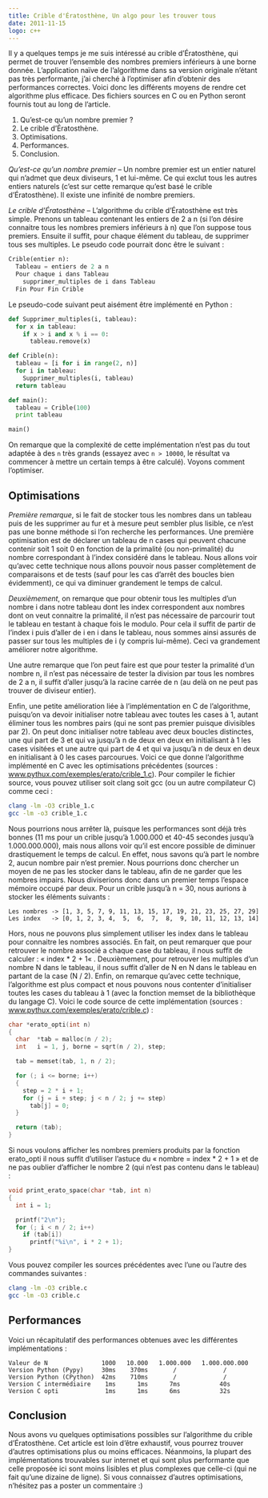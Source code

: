 ```yaml
---
title: Crible d'Ératosthène, Un algo pour les trouver tous
date: 2011-11-15
logo: c++
---
```

 	
Il y a quelques temps je me suis intéressé au crible
d’Ératosthène, qui permet de trouver l’ensemble des nombres
premiers inférieurs à une borne donnée. L’application naïve
de l’algorithme dans sa version originale n’étant pas très
performante, j’ai cherché à l’optimiser afin d’obtenir des
performances correctes. Voici donc les différents moyens de rendre cet
algorithme plus efficace. Des fichiers sources en C ou en Python seront
fournis tout au long de l’article.

1. Qu’est-ce qu’un nombre premier ?
2. Le crible d’Ératosthène.
3. Optimisations.
4. Performances.
5. Conclusion.
 

*Qu’est-ce qu’un nombre premier* – Un nombre premier est un entier
naturel qui n’admet que deux diviseurs, 1 et lui-même. Ce qui exclut
tous les autres entiers naturels (c’est sur cette remarque qu’est
basé le crible d’Ératosthène). Il existe une infinité de nombre
premiers.

*Le crible d’Ératosthène* – L’algorithme du crible
d’Ératosthène est très simple. Prenons un tableau contenant les
entiers de 2 a n (si l’on désire connaitre tous les nombres premiers
inférieurs à n) que l’on suppose tous premiers. Ensuite il suffit,
pour chaque élément du tableau, de supprimer tous ses multiples. Le
pseudo code pourrait donc être le suivant :

```python
Crible(entier n):
  Tableau = entiers de 2 a n
  Pour chaque i dans Tableau
    supprimer_multiples de i dans Tableau
  Fin Pour Fin Crible
```

Le pseudo-code suivant peut aisément être implémenté en Python :

```python
def Supprimer_multiples(i, tableau):
  for x in tableau:
    if x > i and x % i == 0:
      tableau.remove(x)

def Crible(n):
  tableau = [i for i in range(2, n)]
  for i in tableau:
    Supprimer_multiples(i, tableau)
  return tableau

def main():
  tableau = Crible(100)
  print tableau

main()
```

On remarque que la complexité de cette implémentation n’est pas
du tout adaptée à des `n` très grands (essayez avec `n > 10000`, le
résultat va commencer à mettre un certain temps à être calculé).
Voyons comment l’optimiser.

## Optimisations

*Première remarque*, si le fait de stocker tous les nombres dans un
tableau puis de les supprimer au fur et à mesure peut sembler plus
lisible, ce n’est pas une bonne méthode si l’on recherche les
performances. Une première optimisation est de déclarer un tableau
de n cases qui peuvent chacune contenir soit 1 soit 0 en fonction de
la primalité (ou non-primalité) du nombre correspondant à l’index
considéré dans le tableau. Nous allons voir qu’avec cette technique
nous allons pouvoir nous passer complètement de comparaisons et de
tests (sauf pour les cas d’arrêt des boucles bien évidemment), ce
qui va diminuer grandement le temps de calcul.

*Deuxièmement*, on remarque que pour obtenir tous les multiples d’un
nombre i dans notre tableau dont les index correspondent aux nombres
dont on veut connaitre la primalité, il n’est pas nécessaire de
parcourir tout le tableau en testant à chaque fois le modulo. Pour cela
il suffit de partir de l’index i puis d’aller de i en i dans le
tableau, nous sommes ainsi assurés de passer sur tous les multiples de
i (y compris lui-même). Ceci va grandement améliorer notre algorithme.

Une autre remarque que l’on peut faire est que pour tester la
primalité d’un nombre n, il n’est pas nécessaire de tester la
division par tous les nombres de 2 a n, il suffit d’aller jusqu’à
la racine carrée de n (au delà on ne peut pas trouver de diviseur
entier).

Enfin, une petite amélioration liée à l’implémentation en C de
l’algorithme, puisqu’on va devoir initialiser notre tableau avec
toutes les cases à 1, autant éliminer tous les nombres pairs (qui ne
sont pas premier puisque divisibles par 2). On peut donc initialiser
notre tableau avec deux boucles distinctes, une qui part de 3 et
qui va jusqu’à n de deux en deux en initialisant à 1 les cases
visitées et une autre qui part de 4 et qui va jusqu’à n de deux
en deux en initialisant à 0 les cases parcourues. Voici ce que donne
l’algorithme implémenté en C avec les optimisations précédentes
(sources : www.pythux.com/exemples/erato/crible_1.c). Pour compiler le
fichier source, vous pouvez utiliser soit clang soit gcc (ou un autre
compilateur C) comme ceci :

```sh
clang -lm -O3 crible_1.c
gcc -lm -o3 crible_1.c
```

Nous pourrions nous arrêter là, puisque les performances sont déjà
très bonnes (11 ms pour un crible jusqu’à 1.000.000 et 40-45
secondes jusqu’à 1.000.000.000), mais nous allons voir qu’il est
encore possible de diminuer drastiquement le temps de calcul. En effet,
nous savons qu’à part le nombre 2, aucun nombre pair n’est premier.
Nous pourrions donc chercher un moyen de ne pas les stocker dans le
tableau, afin de ne garder que les nombres impairs. Nous diviserions
donc dans un premier temps l’espace mémoire occupé par deux. Pour
un crible jusqu’à n = 30, nous aurions à stocker les éléments
suivants :

```
Les nombres -> [1, 3, 5, 7, 9, 11, 13, 15, 17, 19, 21, 23, 25, 27, 29]
Les index   -> [0, 1, 2, 3, 4,  5,  6,  7,  8,  9, 10, 11, 12, 13, 14]
```

Hors, nous ne pouvons plus simplement utiliser les index dans le tableau
pour connaitre les nombres associés. En fait, on peut remarquer que
pour retrouver le nombre associé a chaque case du tableau, il nous
suffit de calculer : « index * 2 + 1« . Deuxièmement, pour retrouver
les multiples d’un nombre N dans le tableau, il nous suffit d’aller
de N en N dans le tableau en partant de la case (N / 2). Enfin, on
remarque qu’avec cette technique, l’algorithme est plus compact
et nous pouvons nous contenter d’initialiser toutes les cases du
tableau à 1 (avec la fonction memset de la bibliothèque <string> du
langage C). Voici le code source de cette implémentation (sources :
www.pythux.com/exemples/erato/crible.c) :

```c
char *erato_opti(int n)
{
  char  *tab = malloc(n / 2);
  int   i = 1, j, borne = sqrt(n / 2), step;

  tab = memset(tab, 1, n / 2);

  for (; i <= borne; i++)
  {
    step = 2 * i + 1;
    for (j = i + step; j < n / 2; j += step)
      tab[j] = 0;
  }

  return (tab);
}
```

Si nous voulons afficher les nombres premiers produits par la fonction
erato_opti il nous suffit d’utiliser l’astuce du « nombre = index *
2 + 1 » et de ne pas oublier d’afficher le nombre 2 (qui n’est pas
contenu dans le tableau) :

```c
void print_erato_space(char *tab, int n)
{
  int i = 1;

  printf("2\n");
  for (; i < n / 2; i++)
    if (tab[i])
      printf("%i\n", i * 2 + 1);
}
```

Vous pouvez compiler les sources précédentes avec l’une ou l’autre
des commandes suivantes :

```sh
clang -lm -O3 crible.c
gcc -lm -O3 crible.c
```

## Performances

Voici un récapitulatif des performances obtenues avec les différentes
implémentations :

```
Valeur de N               1000   10.000   1.000.000   1.000.000.000
Version Python (Pypy)     30ms    370ms       /             /
Version Python (CPython)  42ms    710ms       /             /
Version C intermédiaire    1ms      1ms      7ms           40s
Version C opti             1ms      1ms      6ms           32s
```

## Conclusion

Nous avons vu quelques optimisations possibles sur l’algorithme du
crible d’Ératosthène. Cet article est loin d’être exhaustif,
vous pourrez trouver d’autres optimisations plus ou moins efficaces.
Néanmoins, la plupart des implémentations trouvables sur internet et
qui sont plus performante que celle proposée ici sont moins lisibles et
plus complexes que celle-ci (qui ne fait qu’une dizaine de ligne). Si
vous connaissez d’autres optimisations, n’hésitez pas a poster un
commentaire :)
